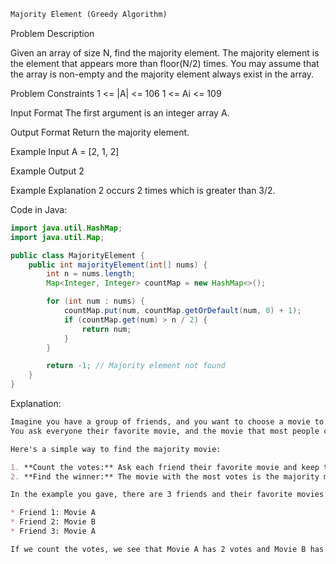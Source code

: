 ```markdown
Majority Element (Greedy Algorithm)
```

Problem Description
 
Given an array of size N, find the majority element. The majority element is the element that appears more than floor(N/2) times.
You may assume that the array is non-empty and the majority element always exist in the array.


Problem Constraints
1 <= |A| <= 106
1 <= Ai <= 109


Input Format
The first argument is an integer array A.


Output Format
Return the majority element.


Example Input
A = [2, 1, 2]


Example Output
2


Example Explanation
2 occurs 2 times which is greater than 3/2.

Code in Java:
```java
import java.util.HashMap;
import java.util.Map;

public class MajorityElement {
    public int majorityElement(int[] nums) {
        int n = nums.length;
        Map<Integer, Integer> countMap = new HashMap<>();

        for (int num : nums) {
            countMap.put(num, countMap.getOrDefault(num, 0) + 1);
            if (countMap.get(num) > n / 2) {
                return num;
            }
        }

        return -1; // Majority element not found
    }
}
```
Explanation:

```markdown
Imagine you have a group of friends, and you want to choose a movie to watch.
You ask everyone their favorite movie, and the movie that most people choose is the "majority" movie.

Here's a simple way to find the majority movie:

1. **Count the votes:** Ask each friend their favorite movie and keep track of how many votes each movie gets.
2. **Find the winner:** The movie with the most votes is the majority movie.

In the example you gave, there are 3 friends and their favorite movies are:

* Friend 1: Movie A
* Friend 2: Movie B
* Friend 3: Movie A

If we count the votes, we see that Movie A has 2 votes and Movie B has 1 vote. Therefore, Movie A is the majority movie because it has more than half the votes.

```
